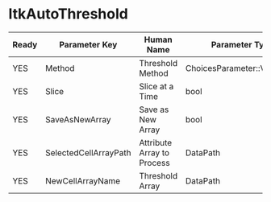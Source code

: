 # ItkAutoThreshold

| Ready | Parameter Key | Human Name | Parameter Type | Parameter Class |
|-------|---------------|------------|-----------------|----------------|
| YES | Method | Threshold Method | ChoicesParameter::ValueType | ChoicesParameter |
| YES | Slice | Slice at a Time | bool | BoolParameter |
| YES | SaveAsNewArray | Save as New Array | bool | BoolParameter |
| YES | SelectedCellArrayPath | Attribute Array to Process | DataPath | ArraySelectionParameter |
| YES | NewCellArrayName | Threshold Array | DataPath | ArrayCreationParameter |
